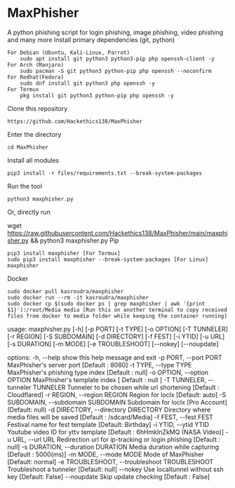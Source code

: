 # MaxPhisher
A python phishing script for login phishing, image phishing, video phishing and many more
Install primary dependencies (git, python)

    For Debian (Ubuntu, Kali-Linux, Parrot)
        sudo apt install git python3 python3-pip php openssh-client -y
    For Arch (Manjaro)
        sudo pacman -S git python3 python-pip php openssh --noconfirm
    For Redhat(Fedora)
        sudo dnf install git python3 php openssh -y
    For Termux
        pkg install git python3 python-pip php openssh -y

Clone this repository 

    https://github.com/Hackethics138/MaxPhisher

Enter the directory

    cd MaxPhisher

Install all modules

    pip3 install -r files/requirements.txt --break-system-packages

Run the tool

    python3 maxphisher.py

Or, directly run

wget https://raw.githubusercontent.com/Hackethics138/MaxPhisher/main/maxphisher.py && python3 maxphisher.py
Pip

    pip3 install maxphisher [For Termux]
    sudo pip3 install maxphisher --break-system-packages [For Linux]
    maxphisher

Docker

    sudo docker pull kasroudra/maxphisher
    sudo docker run --rm -it kasroudra/maxphisher
    sudo docker cp $(sudo docker ps | grep maxphisher | awk '{print $1}'):/root/Media media [Run this on another terminal to copy received files from docker to media folder while keeping the container running]
usage: maxphisher.py [-h] [-p PORT] [-t TYPE] [-o OPTION]
                     [-T TUNNELER] [-r REGION] [-S SUBDOMAIN]
                     [-d DIRECTORY] [-f FEST] [-i YTID] [-u URL]
                     [-s DURATION] [-m MODE] [-e TROUBLESHOOT]
                     [--nokey] [--noupdate]

options:
  -h, --help            show this help message and exit
  -p PORT, --port PORT  MaxPhisher's server port [Default : 8080]
  -t TYPE, --type TYPE  MaxPhisher's phishing type index [Default :
                        null]
  -o OPTION, --option OPTION
                        MaxPhisher's template index [ Default : null ]
  -T TUNNELER, --tunneler TUNNELER
                        Tunneler to be chosen while url shortening
                        [Default : Cloudflared]
  -r REGION, --region REGION
                        Region for loclx [Default: auto]
  -S SUBDOMAIN, --subdomain SUBDOMAIN
                        Subdomain for loclx [Pro Account]
                        (Default: null)
  -d DIRECTORY, --directory DIRECTORY
                        Directory where media files will be saved
                        [Default : /sdcard/Media]
  -f FEST, --fest FEST  Festival name for fest template [Default:
                        Birthday]
  -i YTID, --ytid YTID  Youtube video ID for yttv template [Default :
                        6hHmkInZkMQ (NASA Video)]
  -u URL, --url URL     Redirection url for ip-tracking or login
                        phishing [Default : null]
  -s DURATION, --duration DURATION
                        Media duration while capturing [Default :
                        5000(ms)]
  -m MODE, --mode MODE  Mode of MaxPhisher [Default: normal]
  -e TROUBLESHOOT, --troubleshoot TROUBLESHOOT
                        Troubleshoot a tunneler [Default: null]
  --nokey               Use localtunnel without ssh key [Default:
                        False]
  --noupdate            Skip update checking [Default : False]

